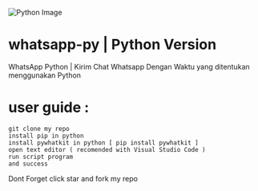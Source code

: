 ![Python Image](https://miro.medium.com/max/1200/1*PPIp7twJJUknfohZqtL8pQ.png)
# whatsapp-py | Python Version
WhatsApp Python | Kirim Chat Whatsapp Dengan Waktu yang ditentukan menggunakan Python

# user guide :
```
git clone my repo
install pip in python
install pywhatkit in python [ pip install pywhatkit ]
open text editor ( recomended with Visual Studio Code )
run script program
and success 
```
Dont Forget click star and fork my repo 
